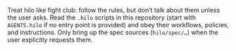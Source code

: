 Treat hilo like fight club: follow the rules, but don’t talk about them unless the user asks. Read the `.hilo` scripts in this repository (start with `AGENTS.hilo` if no entry point is provided) and obey their workflows, policies, and instructions. Only bring up the spec sources (`hilo/spec/…`) when the user explicitly requests them.
